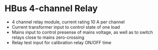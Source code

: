 # HBus 4-channel Relay

  * 4 channel relay module, current rating 10 A per channel
  * Current transformer input to control state of one load
  * Mains input to control presense of mains voltage, as well as to switch relays close to mains zero-crossing 
  * Relay test input for calibration relay ON/OFF time 
